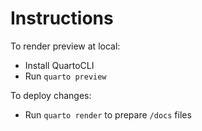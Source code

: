 # Instructions

To render preview at local:
- Install QuartoCLI
- Run `quarto preview`

To deploy changes:
- Run `quarto render` to prepare `/docs` files
